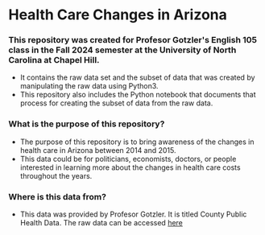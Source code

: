 # Health Care Changes in Arizona

### This repository was created for Profesor Gotzler's English 105 class in the Fall 2024 semester at the University of North Carolina at Chapel Hill. 
* It contains the raw data set and the subset of data that was created by manipulating the raw data using Python3.
* This repository also includes the Python notebook that documents that process for creating the subset of data from the raw data.

### What is the purpose of this repository?
* The purpose of this repository is to bring awareness of the changes in health care in Arizona between 2014 and 2015.
* This data could be for politicians, economists, doctors, or people interested in learning more about the changes in health care costs throughout the years.

### Where is this data from?
* This data was provided by Profesor Gotzler. It is titled County Public Health Data. The raw data can be accessed [here](https://github.com/rawalker25/Arizona-Health-Care-Data/blob/main/CountyHealthData_2014-2015.csv)

